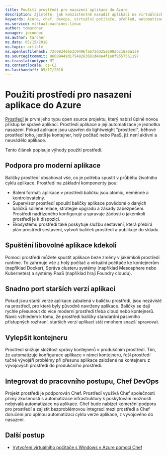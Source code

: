 ```yaml
---
title: Použití prostředí pro nasazení aplikace do Azure
description: Zjistěte, jak konzistentně nasadit aplikaci na virtuálních počítačích Azure a kontejnery
keywords: Azure, chef, devops, virtuální počítače, přehled, automatizaci, prostředí
ms.service: virtual-machines-linux
author: tomarcher
manager: jeconnoc
ms.author: tarcher
ms.date: 05/15/2018
ms.topic: article
ms.openlocfilehash: 73c6834eb53c0496fa673dd25ab90abc18a6a139
ms.sourcegitcommit: 96089449d17548263691d40e4f1e8f9557561197
ms.translationtype: MT
ms.contentlocale: cs-CZ
ms.lasthandoff: 05/17/2018
---
```

# <a name="use-habitat-to-deploy-your-application-to-azure"></a>Použití prostředí pro nasazení aplikace do Azure
[Prostředí](https://www.habitat.sh/) je první jeho typu open source projektu, který nabízí úplně novou přístup ke správě aplikací. Prostředí aplikace a její automatizace je jednotka nasazení. Pokud aplikace jsou uzavřen do lightweight "prostředí", běhové prostředí toho, jestli je kontejner, holý počítač nebo PaaS, již není aktivní a neuvádělo aplikace. 

Tento článek popisuje výhody použití prostředí.

## <a name="support-for-the-modern-application"></a>Podpora pro moderní aplikace
Balíčky prostředí obsahovat vše, co je potřeba spustit v průběhu životního cyklu aplikace. Prostředí na základní komponenty jsou:
- Balení formát: aplikace v prostředí balíčku jsou atomic, neměnné a kontrolovatelný.
- Supervisor prostředí spouští balíčky aplikace povědomí o daných balíčků sdílené relace, strategie upgradu a zásady zabezpečení. Prostředí nadřízeného konfiguruje a spravuje žádosti o jakémkoli prostředí je k dispozici.
- Ekosystému prostředí také poskytuje službu sestavení, která přebírá plán prostředí sestavení, vytvoří balíček prostředí a publikuje do skladu.

## <a name="run-any-application-anywhere"></a>Spuštění libovolné aplikace kdekoli
Pomocí prostředí můžete spustit aplikace beze změny v jakémkoli prostředí runtime. To zahrnuje vše z holý počítač a virtuální počítače ke kontejnerům (například Docker), Správa clusteru systémy (například Mesosphere nebo Kubernetes) a systémy PaaS (například hrají Foundry cloudu).

## <a name="easily-port-legacy-applications"></a>Snadno port starších verzí aplikací
Pokud jsou starší verze aplikace zabalená v balíčku prostředí, jsou nezávislé na prostředí, pro které byly původně navrženy aplikace. Balíčky se dají rychle přesunout do více moderní prostředí třeba cloud nebo kontejnerů. Navíc vzhledem k tomu, že prostředí balíčky standardní pasivního přístupných rozhraní, starších verzí aplikací stát mnohem snazší spravovat.

## <a name="improve-the-container-experience"></a>Vylepšit kontejneru
Prostředí snižuje složitost správy kontejnerů v produkčním prostředí. Tím, že automatizuje konfigurace aplikace v rámci kontejneru, řeší prostředí tučné vývojáři problémy při přesunu aplikace založené na kontejneru z vývojových prostředí do produkčního prostředí.

## <a name="integrate-into-the-chef-devops-workflow"></a>Integrovat do pracovního postupu, Chef DevOps
Projekt prostředí je podporován Chef. Prostředí využívá Chef společnosti přímý zkušenosti s automatizace infrastruktury k poskytování možnosti nebývalá automatizace na aplikace. Chef bude nabízet komerční podporu pro prostředí a zajistit bezproblémovou integraci mezi prostředí a Chef doručení pro úplnou automatizaci cyklu verze aplikace, z vývojového do nasazení.

## <a name="next-steps"></a>Další postup
* [Vytvoření virtuálního počítače s Windows v Azure pomocí Chef](/azure/virtual-machines/windows/chef-automation)